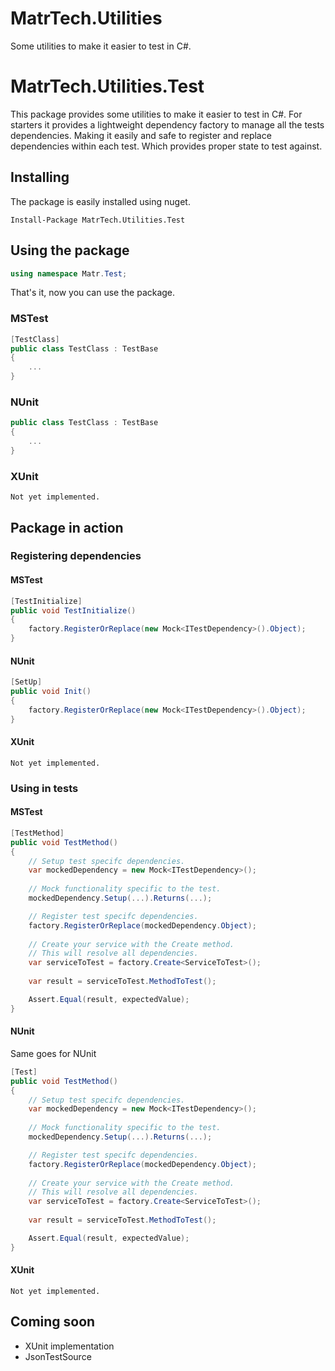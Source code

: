 # MatrTech.Utilities
Some utilities to make it easier to test in C#.
# MatrTech.Utilities.Test
This package provides some utilities to make it easier to test in C#. For starters it provides a lightweight dependency factory to manage all the tests dependencies. Making it easily and safe to register and replace dependencies within each test. Which provides proper state to test against.

## Installing
The package is easily installed using nuget.
```
Install-Package MatrTech.Utilities.Test
```

## Using the package
```csharp
using namespace Matr.Test;
```

That's it, now you can use the package.

### MSTest
```csharp
[TestClass]
public class TestClass : TestBase
{
    ...
}
```

### NUnit
```csharp
public class TestClass : TestBase
{
    ...
}
```

### XUnit
```Not yet implemented.```

## Package in action
### Registering dependencies
#### MSTest
```csharp
[TestInitialize]
public void TestInitialize()
{
    factory.RegisterOrReplace(new Mock<ITestDependency>().Object);
}
```
#### NUnit
```csharp
[SetUp]
public void Init()
{
    factory.RegisterOrReplace(new Mock<ITestDependency>().Object);
}
```

#### XUnit
```Not yet implemented.```

### Using in tests
#### MSTest
```csharp
[TestMethod]
public void TestMethod()
{
    // Setup test specifc dependencies.
    var mockedDependency = new Mock<ITestDependency>();
    
    // Mock functionality specific to the test.
    mockedDependency.Setup(...).Returns(...);

    // Register test specifc dependencies.
    factory.RegisterOrReplace(mockedDependency.Object);
    
    // Create your service with the Create method.
    // This will resolve all dependencies.
    var serviceToTest = factory.Create<ServiceToTest>();
    
    var result = serviceToTest.MethodToTest();

    Assert.Equal(result, expectedValue);
}
```

#### NUnit
Same goes for NUnit
```csharp
[Test]
public void TestMethod()
{
    // Setup test specifc dependencies.
    var mockedDependency = new Mock<ITestDependency>();
    
    // Mock functionality specific to the test.
    mockedDependency.Setup(...).Returns(...);

    // Register test specifc dependencies.
    factory.RegisterOrReplace(mockedDependency.Object);
    
    // Create your service with the Create method.
    // This will resolve all dependencies.
    var serviceToTest = factory.Create<ServiceToTest>();
    
    var result = serviceToTest.MethodToTest();

    Assert.Equal(result, expectedValue);
}
```

#### XUnit
```Not yet implemented.```

## Coming soon
- XUnit implementation
- JsonTestSource